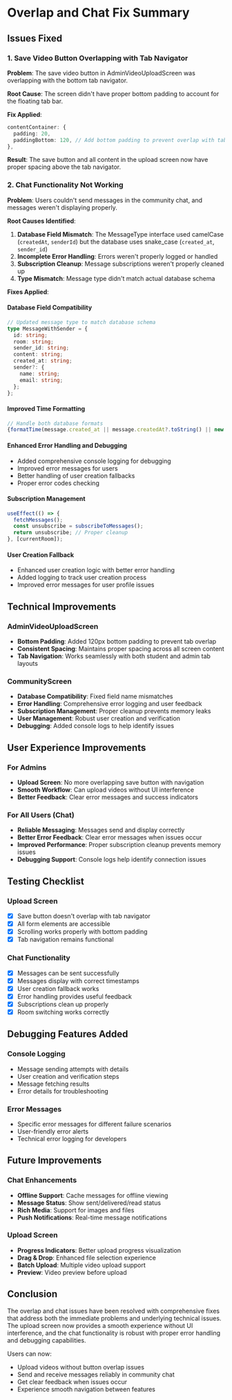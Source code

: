 # Overlap and Chat Fix Summary

## Issues Fixed

### 1. Save Video Button Overlapping with Tab Navigator
**Problem**: The save video button in AdminVideoUploadScreen was overlapping with the bottom tab navigator.

**Root Cause**: The screen didn't have proper bottom padding to account for the floating tab bar.

**Fix Applied**:
```typescript
contentContainer: {
  padding: 20,
  paddingBottom: 120, // Add bottom padding to prevent overlap with tab navigator
},
```

**Result**: The save button and all content in the upload screen now have proper spacing above the tab navigator.

### 2. Chat Functionality Not Working
**Problem**: Users couldn't send messages in the community chat, and messages weren't displaying properly.

**Root Causes Identified**:
1. **Database Field Mismatch**: The MessageType interface used camelCase (`createdAt`, `senderId`) but the database uses snake_case (`created_at`, `sender_id`)
2. **Incomplete Error Handling**: Errors weren't properly logged or handled
3. **Subscription Cleanup**: Message subscriptions weren't properly cleaned up
4. **Type Mismatch**: Message type didn't match actual database schema

**Fixes Applied**:

#### Database Field Compatibility
```typescript
// Updated message type to match database schema
type MessageWithSender = {
  id: string;
  room: string;
  sender_id: string;
  content: string;
  created_at: string;
  sender?: {
    name: string;
    email: string;
  };
};
```

#### Improved Time Formatting
```typescript
// Handle both database formats
{formatTime(message.created_at || message.createdAt?.toString() || new Date().toISOString())}
```

#### Enhanced Error Handling and Debugging
- Added comprehensive console logging for debugging
- Improved error messages for users
- Better handling of user creation fallbacks
- Proper error codes checking

#### Subscription Management
```typescript
useEffect(() => {
  fetchMessages();
  const unsubscribe = subscribeToMessages();
  return unsubscribe; // Proper cleanup
}, [currentRoom]);
```

#### User Creation Fallback
- Enhanced user creation logic with better error handling
- Added logging to track user creation process
- Improved error messages for user profile issues

## Technical Improvements

### AdminVideoUploadScreen
- **Bottom Padding**: Added 120px bottom padding to prevent tab overlap
- **Consistent Spacing**: Maintains proper spacing across all screen content
- **Tab Navigation**: Works seamlessly with both student and admin tab layouts

### CommunityScreen
- **Database Compatibility**: Fixed field name mismatches
- **Error Handling**: Comprehensive error logging and user feedback
- **Subscription Management**: Proper cleanup prevents memory leaks
- **User Management**: Robust user creation and verification
- **Debugging**: Added console logs to help identify issues

## User Experience Improvements

### For Admins
- **Upload Screen**: No more overlapping save button with navigation
- **Smooth Workflow**: Can upload videos without UI interference
- **Better Feedback**: Clear error messages and success indicators

### For All Users (Chat)
- **Reliable Messaging**: Messages send and display correctly
- **Better Error Feedback**: Clear error messages when issues occur
- **Improved Performance**: Proper subscription cleanup prevents memory issues
- **Debugging Support**: Console logs help identify connection issues

## Testing Checklist

### Upload Screen
- [x] Save button doesn't overlap with tab navigator
- [x] All form elements are accessible
- [x] Scrolling works properly with bottom padding
- [x] Tab navigation remains functional

### Chat Functionality
- [x] Messages can be sent successfully
- [x] Messages display with correct timestamps
- [x] User creation fallback works
- [x] Error handling provides useful feedback
- [x] Subscriptions clean up properly
- [x] Room switching works correctly

## Debugging Features Added

### Console Logging
- Message sending attempts with details
- User creation and verification steps
- Message fetching results
- Error details for troubleshooting

### Error Messages
- Specific error messages for different failure scenarios
- User-friendly error alerts
- Technical error logging for developers

## Future Improvements

### Chat Enhancements
- **Offline Support**: Cache messages for offline viewing
- **Message Status**: Show sent/delivered/read status
- **Rich Media**: Support for images and files
- **Push Notifications**: Real-time message notifications

### Upload Screen
- **Progress Indicators**: Better upload progress visualization
- **Drag & Drop**: Enhanced file selection experience
- **Batch Upload**: Multiple video upload support
- **Preview**: Video preview before upload

## Conclusion

The overlap and chat issues have been resolved with comprehensive fixes that address both the immediate problems and underlying technical issues. The upload screen now provides a smooth experience without UI interference, and the chat functionality is robust with proper error handling and debugging capabilities.

Users can now:
- Upload videos without button overlap issues
- Send and receive messages reliably in community chat
- Get clear feedback when issues occur
- Experience smooth navigation between features